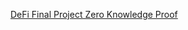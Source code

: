 [DeFi Final Project Zero Knowledge Proof](https://medium.com/@ChiHaoLu/defi-final-project-zero-knowledge-proof-14bb0b28a52d)
